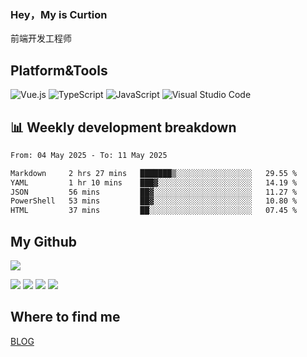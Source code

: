 ### Hey，My is Curtion
前端开发工程师
## Platform&Tools

![Vue.js](https://img.shields.io/badge/-Vue.js-4FC08D?style=flat-square&logo=Vue.js&logoColor=white)
![TypeScript](https://img.shields.io/badge/-TypeScript-007ACC?style=flat-square&logo=typescript&logoColor=white)
![JavaScript](https://img.shields.io/badge/-JavaScript-F7DF1E?style=flat-square&logo=javascript&logoColor=black)
![Visual Studio Code](https://img.shields.io/badge/-VSCode-007ACC?style=flat-square&logo=Visual-Studio-Code&logoColor=white)

## 📊 Weekly development breakdown

<!--START_SECTION:waka-->

```txt
From: 04 May 2025 - To: 11 May 2025

Markdown     2 hrs 27 mins   ███████▒░░░░░░░░░░░░░░░░░   29.55 %
YAML         1 hr 10 mins    ███▓░░░░░░░░░░░░░░░░░░░░░   14.19 %
JSON         56 mins         ██▓░░░░░░░░░░░░░░░░░░░░░░   11.27 %
PowerShell   53 mins         ██▓░░░░░░░░░░░░░░░░░░░░░░   10.80 %
HTML         37 mins         ██░░░░░░░░░░░░░░░░░░░░░░░   07.45 %
```

<!--END_SECTION:waka-->

## My Github

![](http://github-profile-summary-cards.vercel.app/api/cards/profile-details?username=curtion&theme=nord_bright)

![](http://github-profile-summary-cards.vercel.app/api/cards/stats?username=curtion&theme=nord_bright)
![](http://github-profile-summary-cards.vercel.app/api/cards/productive-time?username=curtion&theme=nord_bright&utcOffset=8)
![](http://github-profile-summary-cards.vercel.app/api/cards/repos-per-language?username=curtion&theme=nord_bright)
![](http://github-profile-summary-cards.vercel.app/api/cards/most-commit-language?username=curtion&theme=nord_bright)

## Where to find me

[BLOG](https://blog.3gxk.net)
